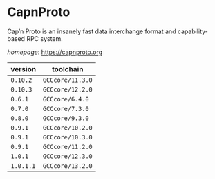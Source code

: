 # CapnProto

Cap’n Proto is an insanely fast data interchange format and capability-based RPC system.

*homepage*: <https://capnproto.org>

version | toolchain
--------|----------
``0.10.2`` | ``GCCcore/11.3.0``
``0.10.3`` | ``GCCcore/12.2.0``
``0.6.1`` | ``GCCcore/6.4.0``
``0.7.0`` | ``GCCcore/7.3.0``
``0.8.0`` | ``GCCcore/9.3.0``
``0.9.1`` | ``GCCcore/10.2.0``
``0.9.1`` | ``GCCcore/10.3.0``
``0.9.1`` | ``GCCcore/11.2.0``
``1.0.1`` | ``GCCcore/12.3.0``
``1.0.1.1`` | ``GCCcore/13.2.0``
